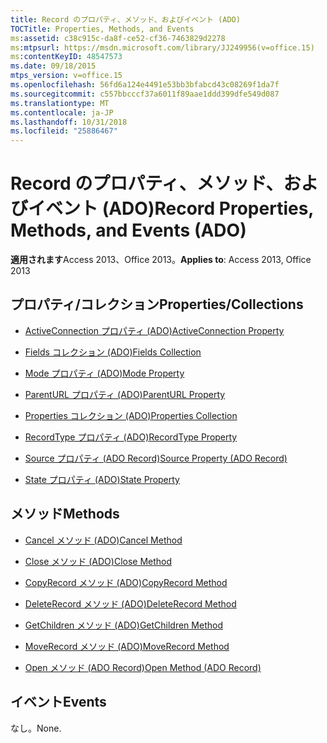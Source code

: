 ```yaml
---
title: Record のプロパティ、メソッド、およびイベント (ADO)
TOCTitle: Properties, Methods, and Events
ms:assetid: c38c915c-da8f-ce52-cf36-7463829d2278
ms:mtpsurl: https://msdn.microsoft.com/library/JJ249956(v=office.15)
ms:contentKeyID: 48547573
ms.date: 09/18/2015
mtps_version: v=office.15
ms.openlocfilehash: 56fd6a124e4491e53bb3bfabcd43c08269f1da7f
ms.sourcegitcommit: c557bbcccf37a6011f89aae1ddd399dfe549d087
ms.translationtype: MT
ms.contentlocale: ja-JP
ms.lasthandoff: 10/31/2018
ms.locfileid: "25886467"
---
```

# <a name="record-properties-methods-and-events-ado"></a><span data-ttu-id="c91b8-102">Record のプロパティ、メソッド、およびイベント (ADO)</span><span class="sxs-lookup"><span data-stu-id="c91b8-102">Record Properties, Methods, and Events (ADO)</span></span>


<span data-ttu-id="c91b8-103">**適用されます**Access 2013、Office 2013。</span><span class="sxs-lookup"><span data-stu-id="c91b8-103">**Applies to**: Access 2013, Office 2013</span></span>

## <a name="propertiescollections"></a><span data-ttu-id="c91b8-104">プロパティ/コレクション</span><span class="sxs-lookup"><span data-stu-id="c91b8-104">Properties/Collections</span></span>

- [<span data-ttu-id="c91b8-105">ActiveConnection プロパティ (ADO)</span><span class="sxs-lookup"><span data-stu-id="c91b8-105">ActiveConnection Property</span></span>](activeconnection-property-ado.md)

- [<span data-ttu-id="c91b8-106">Fields コレクション (ADO)</span><span class="sxs-lookup"><span data-stu-id="c91b8-106">Fields Collection</span></span>](fields-collection-ado.md)

- [<span data-ttu-id="c91b8-107">Mode プロパティ (ADO)</span><span class="sxs-lookup"><span data-stu-id="c91b8-107">Mode Property</span></span>](mode-property-ado.md)

- [<span data-ttu-id="c91b8-108">ParentURL プロパティ (ADO)</span><span class="sxs-lookup"><span data-stu-id="c91b8-108">ParentURL Property</span></span>](parenturl-property-ado.md)

- [<span data-ttu-id="c91b8-109">Properties コレクション (ADO)</span><span class="sxs-lookup"><span data-stu-id="c91b8-109">Properties Collection</span></span>](properties-collection-ado.md)

- [<span data-ttu-id="c91b8-110">RecordType プロパティ (ADO)</span><span class="sxs-lookup"><span data-stu-id="c91b8-110">RecordType Property</span></span>](recordtype-property-ado.md)

- [<span data-ttu-id="c91b8-111">Source プロパティ (ADO Record)</span><span class="sxs-lookup"><span data-stu-id="c91b8-111">Source Property (ADO Record)</span></span>](source-property-ado-record.md)

- [<span data-ttu-id="c91b8-112">State プロパティ (ADO)</span><span class="sxs-lookup"><span data-stu-id="c91b8-112">State Property</span></span>](state-property-ado.md)

## <a name="methods"></a><span data-ttu-id="c91b8-113">メソッド</span><span class="sxs-lookup"><span data-stu-id="c91b8-113">Methods</span></span>

- [<span data-ttu-id="c91b8-114">Cancel メソッド (ADO)</span><span class="sxs-lookup"><span data-stu-id="c91b8-114">Cancel Method</span></span>](cancel-method-ado.md)

- [<span data-ttu-id="c91b8-115">Close メソッド (ADO)</span><span class="sxs-lookup"><span data-stu-id="c91b8-115">Close Method</span></span>](close-method-ado.md)

- [<span data-ttu-id="c91b8-116">CopyRecord メソッド (ADO)</span><span class="sxs-lookup"><span data-stu-id="c91b8-116">CopyRecord Method</span></span>](copyrecord-method-ado.md)

- [<span data-ttu-id="c91b8-117">DeleteRecord メソッド (ADO)</span><span class="sxs-lookup"><span data-stu-id="c91b8-117">DeleteRecord Method</span></span>](deleterecord-method-ado.md)

- [<span data-ttu-id="c91b8-118">GetChildren メソッド (ADO)</span><span class="sxs-lookup"><span data-stu-id="c91b8-118">GetChildren Method</span></span>](getchildren-method-ado.md)

- [<span data-ttu-id="c91b8-119">MoveRecord メソッド (ADO)</span><span class="sxs-lookup"><span data-stu-id="c91b8-119">MoveRecord Method</span></span>](moverecord-method-ado.md)

- [<span data-ttu-id="c91b8-120">Open メソッド (ADO Record)</span><span class="sxs-lookup"><span data-stu-id="c91b8-120">Open Method (ADO Record)</span></span>](open-method-ado-record.md)

## <a name="events"></a><span data-ttu-id="c91b8-121">イベント</span><span class="sxs-lookup"><span data-stu-id="c91b8-121">Events</span></span>

<span data-ttu-id="c91b8-122">なし。</span><span class="sxs-lookup"><span data-stu-id="c91b8-122">None.</span></span>

